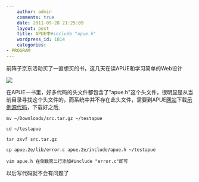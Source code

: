 ```yaml
---
    author: admin
    comments: true
    date: 2011-09-28 21:25:09
    layout: post
    title: APUE中#include "apue.h"
    wordpress_id: 1814
    categories:
- PROGRAM
---
```


前阵子京东活动买了一直想买的书，这几天在读APUE和学习简单的Web设计

![](http://fmn.rrimg.com/fmn063/20110921/1300/p_large_mueV_33ca000121b91212.jpg)

在APUE一书里，好多代码的头文件都包含了"apue.h"这个头文件，很明显是从当前目录寻找这个头文件的，而系统中并不存在此头文件，需要到APUE[网站](http://www.apuebook.com/)下载[示例源代码](http://www.apuebook.com/src.tar.gz)，下载好之后,

    mv ~/Downloads/src.tar.gz ~/testapue

    cd ~/testapue

    tar zxvf src.tar.gz

    cp apue.2e/lib/error.c apue.2e/include/apue.h ~/testapue

    vim apue.h 在倒数第二行添加#include "error.c"即可

以后写代码就不会有问题了
